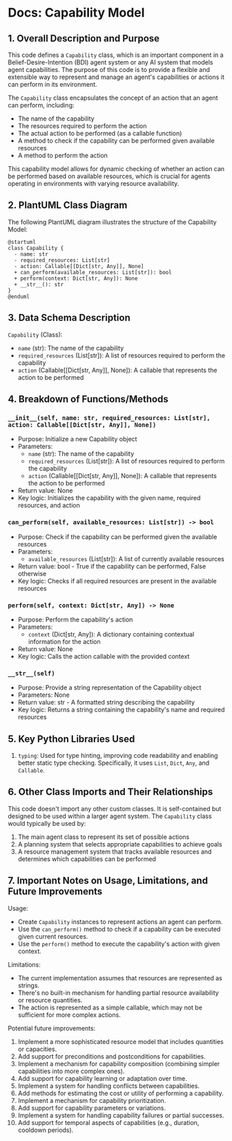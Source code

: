 # Docs: Capability Model

## 1. Overall Description and Purpose

This code defines a `Capability` class, which is an important component in a Belief-Desire-Intention (BDI) agent system or any AI system that models agent capabilities. The purpose of this code is to provide a flexible and extensible way to represent and manage an agent's capabilities or actions it can perform in its environment.

The `Capability` class encapsulates the concept of an action that an agent can perform, including:

- The name of the capability
- The resources required to perform the action
- The actual action to be performed (as a callable function)
- A method to check if the capability can be performed given available resources
- A method to perform the action

This capability model allows for dynamic checking of whether an action can be performed based on available resources, which is crucial for agents operating in environments with varying resource availability.

## 2. PlantUML Class Diagram

The following PlantUML diagram illustrates the structure of the Capability Model:

```
@startuml
class Capability {
  - name: str
  - required_resources: List[str]
  - action: Callable[[Dict[str, Any]], None]
  + can_perform(available_resources: List[str]): bool
  + perform(context: Dict[str, Any]): None
  + __str__(): str
}
@enduml

```

## 3. Data Schema Description

`Capability` (Class):

- `name` (str): The name of the capability
- `required_resources` (List[str]): A list of resources required to perform the capability
- `action` (Callable[[Dict[str, Any]], None]): A callable that represents the action to be performed

## 4. Breakdown of Functions/Methods

### `__init__(self, name: str, required_resources: List[str], action: Callable[[Dict[str, Any]], None])`

- Purpose: Initialize a new Capability object
- Parameters:
    - `name` (str): The name of the capability
    - `required_resources` (List[str]): A list of resources required to perform the capability
    - `action` (Callable[[Dict[str, Any]], None]): A callable that represents the action to be performed
- Return value: None
- Key logic: Initializes the capability with the given name, required resources, and action

### `can_perform(self, available_resources: List[str]) -> bool`

- Purpose: Check if the capability can be performed given the available resources
- Parameters:
    - `available_resources` (List[str]): A list of currently available resources
- Return value: bool - True if the capability can be performed, False otherwise
- Key logic: Checks if all required resources are present in the available resources

### `perform(self, context: Dict[str, Any]) -> None`

- Purpose: Perform the capability's action
- Parameters:
    - `context` (Dict[str, Any]): A dictionary containing contextual information for the action
- Return value: None
- Key logic: Calls the action callable with the provided context

### `__str__(self)`

- Purpose: Provide a string representation of the Capability object
- Parameters: None
- Return value: str - A formatted string describing the capability
- Key logic: Returns a string containing the capability's name and required resources

## 5. Key Python Libraries Used

1. `typing`: Used for type hinting, improving code readability and enabling better static type checking. Specifically, it uses `List`, `Dict`, `Any`, and `Callable`.

## 6. Other Class Imports and Their Relationships

This code doesn't import any other custom classes. It is self-contained but designed to be used within a larger agent system. The `Capability` class would typically be used by:

1. The main agent class to represent its set of possible actions
2. A planning system that selects appropriate capabilities to achieve goals
3. A resource management system that tracks available resources and determines which capabilities can be performed

## 7. Important Notes on Usage, Limitations, and Future Improvements

Usage:

- Create `Capability` instances to represent actions an agent can perform.
- Use the `can_perform()` method to check if a capability can be executed given current resources.
- Use the `perform()` method to execute the capability's action with given context.

Limitations:

- The current implementation assumes that resources are represented as strings.
- There's no built-in mechanism for handling partial resource availability or resource quantities.
- The action is represented as a simple callable, which may not be sufficient for more complex actions.

Potential future improvements:

1. Implement a more sophisticated resource model that includes quantities or capacities.
2. Add support for preconditions and postconditions for capabilities.
3. Implement a mechanism for capability composition (combining simpler capabilities into more complex ones).
4. Add support for capability learning or adaptation over time.
5. Implement a system for handling conflicts between capabilities.
6. Add methods for estimating the cost or utility of performing a capability.
7. Implement a mechanism for capability prioritization.
8. Add support for capability parameters or variations.
9. Implement a system for handling capability failures or partial successes.
10. Add support for temporal aspects of capabilities (e.g., duration, cooldown periods).